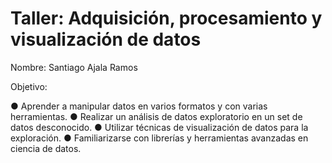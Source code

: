 # Taller: Adquisición, procesamiento y visualización de datos

Nombre: Santiago Ajala Ramos

Objetivo:

● Aprender a manipular datos en varios formatos y con varias herramientas.
● Realizar un análisis de datos exploratorio en un set de datos desconocido.
● Utilizar técnicas de visualización de datos para la exploración.
● Familiarizarse con librerías y herramientas avanzadas en ciencia de datos.
